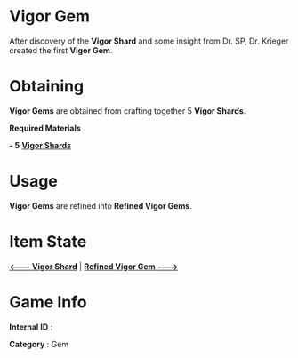 # Vigor Gem

After discovery of the **Vigor Shard** and some insight from Dr. SP, Dr. Krieger created the first **Vigor Gem**.

# Obtaining

**Vigor Gems** are obtained from crafting together 5 **Vigor Shards**.

**Required Materials**

**- 5** [**Vigor Shards**](https://github.com/AlphaMC0/Lone-Martian/blob/main/Vigor%20Shard.md) 

# Usage

**Vigor Gems** are refined into **Refined Vigor Gems**.

# Item State

[**<--- Vigor Shard**](https://github.com/AlphaMC0/Lone-Martian/blob/main/Vigor%20Shard.md) | [**Refined Vigor Gem --->**](https://github.com/AlphaMC0/Lone-Martian/blob/main/Refined%20Vigor%20Gem.md)

# Game Info

**Internal ID** : 

**Category** : Gem
